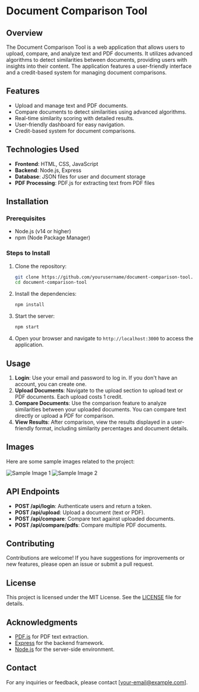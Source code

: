 # Document Comparison Tool

## Overview

The Document Comparison Tool is a web application that allows users to upload, compare, and analyze text and PDF documents. It utilizes advanced algorithms to detect similarities between documents, providing users with insights into their content. The application features a user-friendly interface and a credit-based system for managing document comparisons.

## Features

- Upload and manage text and PDF documents.
- Compare documents to detect similarities using advanced algorithms.
- Real-time similarity scoring with detailed results.
- User-friendly dashboard for easy navigation.
- Credit-based system for document comparisons.

## Technologies Used

- **Frontend**: HTML, CSS, JavaScript
- **Backend**: Node.js, Express
- **Database**: JSON files for user and document storage
- **PDF Processing**: PDF.js for extracting text from PDF files

## Installation

### Prerequisites

- Node.js (v14 or higher)
- npm (Node Package Manager)

### Steps to Install

1. Clone the repository:
   ```bash
   git clone https://github.com/yourusername/document-comparison-tool.git
   cd document-comparison-tool
   ```

2. Install the dependencies:
   ```bash
   npm install
   ```

3. Start the server:
   ```bash
   npm start
   ```

4. Open your browser and navigate to `http://localhost:3000` to access the application.

## Usage

1. **Login**: Use your email and password to log in. If you don't have an account, you can create one.
2. **Upload Documents**: Navigate to the upload section to upload text or PDF documents. Each upload costs 1 credit.
3. **Compare Documents**: Use the comparison feature to analyze similarities between your uploaded documents. You can compare text directly or upload a PDF for comparison.
4. **View Results**: After comparison, view the results displayed in a user-friendly format, including similarity percentages and document details.

## Images

Here are some sample images related to the project:

![Sample Image 1](public/assets/sample1.jpg)
![Sample Image 2](public/assets/sample2.jpg)

## API Endpoints

- **POST /api/login**: Authenticate users and return a token.
- **POST /api/upload**: Upload a document (text or PDF).
- **POST /api/compare**: Compare text against uploaded documents.
- **POST /api/compare/pdfs**: Compare multiple PDF documents.

## Contributing

Contributions are welcome! If you have suggestions for improvements or new features, please open an issue or submit a pull request.

## License

This project is licensed under the MIT License. See the [LICENSE](LICENSE) file for details.

## Acknowledgments

- [PDF.js](https://mozilla.github.io/pdf.js/) for PDF text extraction.
- [Express](https://expressjs.com/) for the backend framework.
- [Node.js](https://nodejs.org/) for the server-side environment.

## Contact

For any inquiries or feedback, please contact [your-email@example.com].